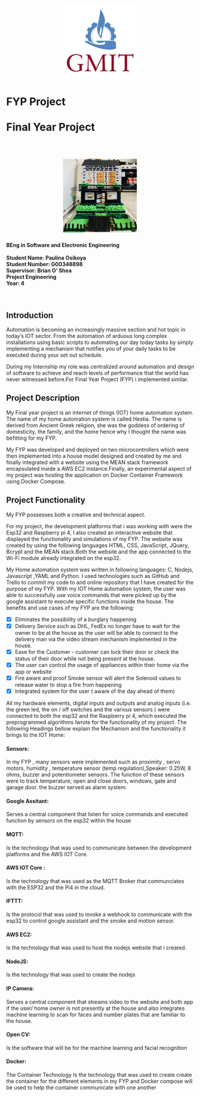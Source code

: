 <p align="center">
  <img width="200" height="200" src="/gmit.png/">
</p>


<h1 align="left" ><b>FYP Project</b><br><br>Final Year Project<br></h1>

<br>
<br>
<p align="center">
  <img width="200" height="200" src="/house.PNG/">
</p>

<h4 align="left">BEng in Software and Electronic Engineering<br><br>
Student Name: Paulina Osikoya<br>
Student Number: G00348898<br>
Supervisor: Brian O’ Shea<br>
Project Engineering<br>
Year: 4<br>
</h4>

<p>&nbsp;</p>

<h2 align="left"><b>Introduction</b></h2>
<p align="left">Automation is becoming an increasingly massive section and hot topic in today’s IOT sector. From the automation of arduous long complex installations using basic scripts to automating our day today tasks by simply implementing a mechanism that notifies you of your daily tasks to be executed during your set out schedule.</p>
<p align="left">During my Internship my role was centralized around automation and design of software to achieve and reach levels of performance that the world has never witnessed before.For  Final Year Project (FYP) i implemented similar.</p>

<h2 align="left"><b>Project Description</b></h2>
<p align="left">My Final year project is an internet of things (IOT) home automation system. The name of my home automation system is called Hestia. The name is derived from Ancient Greek religion, she was the goddess of ordering of domesticity, the family, and the home hence why I thought the name was befitting for my FYP.</p>
<p align="left">My FYP was developed and deployed on two microcontrollers which were then implemented into a house model designed and created by me and finally integrated with a website using the MEAN stack framework encapsulated inside a AWS EC2 instance.Finally, an experimental aspect of my project was hosting the application on Docker Container Framework using Docker Compose.</p>

<h2 align="left"><b>Project Functionality </b></h2>
<p align="left">My FYP possesses both a creative and technical aspect. </p>
<p align="left">For my project, the development platforms that i was working with were the Esp32 and Raspberry pi 4, I also created an interactive website that displayed the functionality and simulations of my FYP. The website was created by using the following languages HTML, CSS, JavaScript, JQuery, Bcrypt and the MEAN stack.Both the website and the app connected to the Wi-Fi module already integrated on the esp32.</p>
<p align="left">My Home automation system was written in following languages: C, Nodejs, Javascript ,YAML and Python. I used technologies such as GitHub and Trello to commit my code to and online repository that I  have created for the purpose of my FYP. With my IOT Home automation system, the user was able to successfully use voice commands that were picked up by the google assistant to execute specific functions inside the house. The benefits and use cases of my FYP are the following:</p>

- [x] Eliminates the possibility of a burglary happening 
- [x] Delivery Service such as DHL, FedEx no longer have to wait for the owner to be at the house as the user will be able to connect to the delivery man via the video stream mechanism implemented in the house.
- [x] Ease for the Customer -  customer can lock their door or check the status of their door while not being present at the house.
- [x] The user can control the usage of appliances within their home via the app or website
- [x] Fire aware and proof Smoke sensor will alert the Solenoid values to release water to stop a fire from happening 
- [x] Integrated system for the user ( aware of the day ahead of them)

<p align="left">All my hardware elements, digital inputs and outputs and analog inputs (i.e. the green led, the on / off switches and the various sensors ) were connected to both the esp32 and the Raspberry pi 4, which executed the preprogrammed algorithms Iwrote for the functionality of my project. The following Headings bellow explain the Mechanism and the functionality it brings to the IOT Home:
</p>

<h4><b>Sensors:</b></h4>
<p align="left">In my FYP , many sensors were implemented such as proximity , servo motors, humidity , temperature sensor (temp regulation),Speaker: 0.25W, 8 ohms, buzzer  and potentiometer sensors. The function of these sensors were to track temperature, open and close doors, windows, gate and garage door. the buzzer served as alarm system.</p>
<h4><b>Google Assitant:</b></h4>   
<p align="left">Serves a central component that listen for voice commands and executed function by sensors on the esp32 within the house</p>
<h4><b>MQTT:</b></h4>
<p align="left">Is the technology that was used to communicate between the development platforms and the AWS IOT Core.</p>
<h4><b>AWS IOT Core :</b></h4>
<p align="left">Is the technology that was used  as the MQTT Broker that communciates with the ESP32 and the Pi4 in the cloud.</p>
<h4><b>IFTTT:</b></h4>
<p align="left">Is the protocol that was used  to invoke a webhook to communicate with the esp32 to control google assistant and the smoke and motion sensor.</p>
<h4><b>AWS EC2:</b></h4>
<p align="left">Is the technology that was used to host the nodejs website that i created.</p>
<h4><b>NodeJS:</b></h4>
<p align="left">Is the technology that was used to create the nodejs</p>
<h4><b>IP Camera:</b></h4>
<p align="left">Serves a central component that streams video to the website and both app if the user/ home owner is not presently at the house and also integrates machine learning to scan for faces and number plates that are familiar to the house. 
</p>
<h4><b>Open CV:</b></h4>
<p align="left">Is the software that will be for the machine learning and facial recognition </p>
<h4><b>Docker:</b></h4>
<p align="left">The Container Technology Is the technology that was used to create create the container for the different elements in my FYP and Docker compose will be used to help the container communicate with one another
</p>


